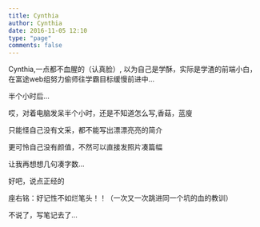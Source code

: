 ```yaml
---
title: Cynthia
author: Cynthia
date: 2016-11-05 12:10
type: "page"
comments: false
---
```


Cynthia,一点都不血腥的（认真脸）, 以为自己是学酥，实际是学渣的前端小白，在富途web组努力偷师往学霸目标缓慢前进中...

半个小时后...

哎，对着电脑发呆半个小时，还是不知道怎么写,香菇，蓝廋

只能怪自己没有文采，都不能写出漂漂亮亮的简介

更可怜自己没有颜值，不然可以直接发照片凑篇幅

让我再想想几句凑字数...

好吧，说点正经的

座右铭：好记性不如烂笔头！！（一次又一次跳进同一个坑的血的教训）

不说了，写笔记去了...